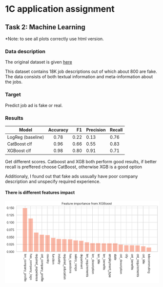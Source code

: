 # 1C application assignment 

## Task 2: Machine Learning

\*Note: to see all plots correctly use html version.

### Data description
The original dataset is given [here](https://www.kaggle.com/shivamb/real-or-fake-fake-jobposting-prediction) 

This dataset contains 18K job descriptions out of which about 800 are fake. The data consists of both textual information and meta-information about the jobs.


### Target 

Predict job ad is fake or real.


### Results

| Model            | Accuracy      | F1    | Precision | Recall |
| ---------------- |:-------------:| -----:|-----------|--------|
| LogReg (baseline)| 0.78          | 0.22  | 0.13      | 0.76   |
| CatBoost clf     | 0.96          | 0.66  | 0.55      | 0.83   |
| XGBoost clf      | 0.98          | 0.80  | 0.91      | 0.71   |


Get different scores. Catboost and XGB both perform good results, if better recall is preffered choose CatBoost, otherwise XGB is a good 
option


Additionaly, I found out that fake ads ussually have poor company description and unspecify required experience.

#### There is different features impact
![Feature importance](/img/importance.png)